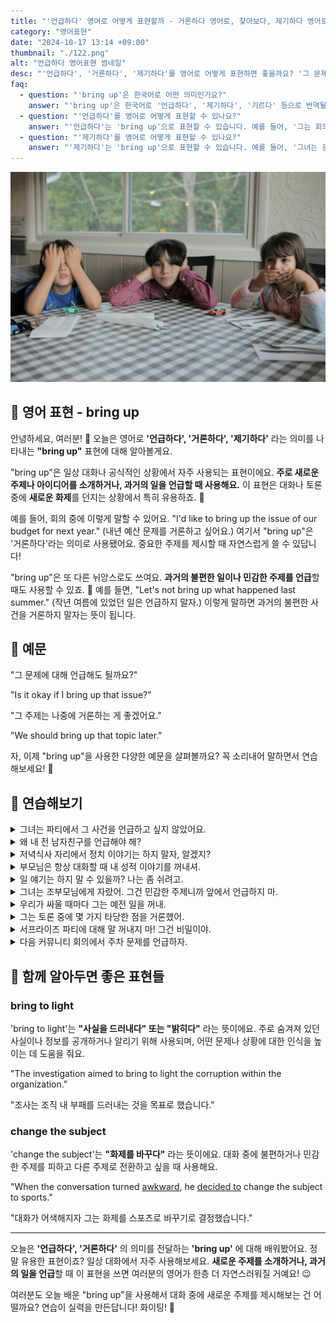 ```yaml
---
title: "'언급하다' 영어로 어떻게 표현할까 - 거론하다 영어로, 찾아보다, 제기하다 영어로, 말꺼내다 영어로"
category: "영어표현"
date: "2024-10-17 13:14 +09:00"
thumbnail: "./122.png"
alt: "언급하다 영어표현 썸네일"
desc: "'언급하다', '거론하다', '제기하다'를 영어로 어떻게 표현하면 좋을까요? '그 문제에 대해 언급해도 될까요?'와 '그 주제는 나중에 거론하는 게 좋겠어요.' 등을 영어로 표현하는 법을 배워봅시다. 다양한 예문을 통해서 연습하고 본인의 표현으로 만들어 보세요."
faq:
  - question: "'bring up'은 한국어로 어떤 의미인가요?"
    answer: "'bring up'은 한국어로 '언급하다', '제기하다', '기르다' 등으로 번역될 수 있습니다. 주로 어떤 주제나 이야기를 꺼낼 때 사용됩니다."
  - question: "'언급하다'를 영어로 어떻게 표현할 수 있나요?"
    answer: "'언급하다'는 'bring up'으로 표현할 수 있습니다. 예를 들어, '그는 회의에서 그 주제를 언급했다'는 'He brought up that topic in the meeting'으로 말할 수 있습니다."
  - question: "'제기하다'를 영어로 어떻게 표현할 수 있나요?"
    answer: "'제기하다'는 'bring up'으로 표현할 수 있습니다. 예를 들어, '그녀는 문제를 제기했다'는 'She brought up the issue'로 말할 수 있습니다."
---
```


![테이블에 앉아있는 꼬마 3인방](./122-1.jpg)

## 🌟 영어 표현 - bring up

안녕하세요, 여러분! 👋 오늘은 영어로 **'언급하다', '거론하다', '제기하다'** 라는 의미를 나타내는 **"bring up"** 표현에 대해 알아볼게요.

"bring up"은 일상 대화나 공식적인 상황에서 자주 사용되는 표현이에요. **주로 새로운 주제나 아이디어를 소개하거나, 과거의 일을 언급할 때 사용해요.** 이 표현은 대화나 토론 중에 **새로운 화제**를 던지는 상황에서 특히 유용하죠. 💬

예를 들어, 회의 중에 이렇게 말할 수 있어요. "I'd like to bring up the issue of our budget for next year." (내년 예산 문제를 거론하고 싶어요.) 여기서 "bring up"은 '거론하다'라는 의미로 사용됐어요. 중요한 주제를 제시할 때 자연스럽게 쓸 수 있답니다!

"bring up"은 또 다른 뉘앙스로도 쓰여요. **과거의 불편한 일이나 민감한 주제를 언급**할 때도 사용할 수 있죠. 😬 예를 들면, "Let's not bring up what happened last summer." (작년 여름에 있었던 일은 언급하지 말자.) 이렇게 말하면 과거의 불편한 사건을 거론하지 말자는 뜻이 됩니다.

<script async src="https://pagead2.googlesyndication.com/pagead/js/adsbygoogle.js?client=ca-pub-1465612013356152"
     crossorigin="anonymous"></script>
<!-- engple-horizontal-ad -->

<ins class="adsbygoogle"
     style="display:block"
     data-ad-client="ca-pub-1465612013356152"
     data-ad-slot="2106896038"
     data-ad-format="auto"
     data-full-width-responsive="true"></ins>

<script>
     (adsbygoogle = window.adsbygoogle || []).push({});
</script>

## 📖 예문

"그 문제에 대해 언급해도 될까요?"

"Is it okay if I bring up that issue?"

"그 주제는 나중에 거론하는 게 좋겠어요."

"We should bring up that topic later."

자, 이제 "bring up"을 사용한 다양한 예문을 살펴볼까요? 꼭 소리내어 말하면서 연습해보세요! 🚀

## 💬 연습해보기

<details>
<summary>그녀는 파티에서 그 사건을 언급하고 싶지 않았어요.</summary>
<span>She didn't want to bring up the incident at the party.</span>
</details>

<details>
<summary>왜 내 전 남자친구를 언급해야 해?</summary>
<span>Why'd you have to bring up my ex?</span>
</details>

<details>
<summary>저녁식사 자리에서 정치 이야기는 하지 말자, 알겠지?</summary>
<span>Let's not bring up politics at dinner, okay?</span>
</details>

<details>
<summary>부모님은 항상 대화할 때 내 성적 이야기를 꺼내셔.</summary>
<span>My parents always bring up my grades whenever we talk.</span>
</details>

<details>
<summary>일 얘기는 하지 말 수 있을까? 나는 좀 쉬려고.</summary>
<span>Can we not bring up work stuff? I'm <a href="/blog/in-english/117.try-to/">trying to</a> relax.</span>
</details>

<details>
<summary>그녀는 조부모님에게 자랐어. 그건 민감한 주제니까 앞에서 언급하지 마.</summary>
<span>She was raised by her grandparents. It's a touchy subject, so don't bring it up in front of her.</span>
</details>

<details>
<summary>우리가 싸울 때마다 그는 예전 일을 꺼내.</summary>
<span>Whenever we argue, he brings up things from years ago.</span>
</details>

<details>
<summary>그는 토론 중에 몇 가지 타당한 점을 거론했어.</summary>
<span>He brought up some valid points during the debate.</span>
</details>

<details>
<summary>서프라이즈 파티에 대해 말 꺼내지 마! 그건 비밀이야.</summary>
<span>Don't bring up the surprise party! It's supposed to be a secret.</span>
</details>

<details>
<summary>다음 커뮤니티 회의에서 주차 문제를 언급하자.</summary>
<span>Let's bring up the issue of parking at the next community meeting.</span>
</details>

## 🤝 함께 알아두면 좋은 표현들

### bring to light

'bring to light'는 **"사실을 드러내다" 또는 "밝히다"** 라는 뜻이에요. 주로 숨겨져 있던 사실이나 정보를 공개하거나 알리기 위해 사용되며, 어떤 문제나 상황에 대한 인식을 높이는 데 도움을 줘요.

"The investigation aimed to bring to light the corruption within the organization."

"조사는 조직 내 부패를 드러내는 것을 목표로 했습니다."

### change the subject

'change the subject'는 **"화제를 바꾸다"** 라는 뜻이에요. 대화 중에 불편하거나 민감한 주제를 피하고 다른 주제로 전환하고 싶을 때 사용해요.

"When the conversation turned <a href="/blog/in-english/124.awkward/">awkward</a>, he [decided to](/blog/in-english/062.decide-to/) change the subject to sports."

"대화가 어색해지자 그는 화제를 스포츠로 바꾸기로 결정했습니다."

---

오늘은 **'언급하다', '거론하다'** 의 의미를 전달하는 **'bring up'** 에 대해 배워봤어요. 정말 유용한 표현이죠? 일상 대화에서 자주 사용해보세요. **새로운 주제를 소개하거나, 과거의 일을 언급**할 때 이 표현을 쓰면 여러분의 영어가 한층 더 자연스러워질 거예요! 😉

여러분도 오늘 배운 "bring up"을 사용해서 대화 중에 새로운 주제를 제시해보는 건 어떨까요? 연습이 실력을 만든답니다! 화이팅! 💪
